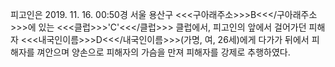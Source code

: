피고인은 2019. 11. 16. 00:50경 서울 용산구 <<<구아래주소>>>B<<</구아래주소>>>에 있는 <<<클럽>>>'C'<<</클럽>>> 클럽에서, 피고인의 앞에서 걸어가던 피해자 <<<내국인이름>>>D<<</내국인이름>>>(가명, 여, 26세)에게 다가가 뒤에서 피해자를 껴안으며 양손으로 피해자의 가슴을 만져 피해자를 강제로 추행하였다.